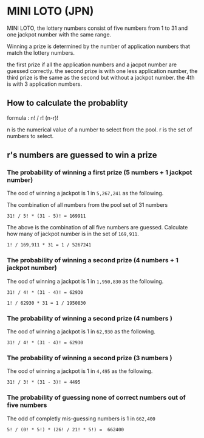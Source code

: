 # MINI LOTO (JPN)

MINI LOTO, the lottery numbers consist of five numbers from 1 to 31 and one jackpot number with the same range.

Winning a prize is determined by the number of application numbers that match the lottery numbers. 

the first prize if all the application numbers and a jacpot number are guessed correctly. 
the second prize is with one less application number, the third prize is the same as the second but without a jackpot number. 
the 4th is with 3 application numbers. 

## How to calculate the probablity 

formula : n! / r! (n-r)!

n is the numerical value of a number to select from the pool. 
r is the set of numbers to select.

## r's numbers are guessed to win a prize

### The probability of winning a first prize (5 numbers + 1 jackpot number)
The ood of winning a jackpot is 1 in `5,267,241` as the following.

The combination of all numbers from the pool set of 31 numbers

```
31! / 5! * (31 - 5)! = 169911
```

The above is the combination of all five numbers are guessed.
Calculate how many of jackpot number is in the set of `169,911`.

```
1! / 169,911 * 31 = 1 / 5267241
```

### The probability of winning a second prize (4 numbers + 1 jackpot number)
The ood of winning a jackpot is 1 in `1,950,830` as the following.

``` 
31! / 4! * (31 - 4)! = 62930
```

```
1! / 62930 * 31 = 1 / 1950830
```

### The probability of winning a second prize (4 numbers )
The ood of winning a jackpot is 1 in `62,930` as the following.

```
31! / 4! * (31 - 4)! = 62930
```

### The probability of winning a second prize (3 numbers )
The ood of winning a jackpot is 1 in `4,495` as the following.

```
31! / 3! * (31 - 3)! = 4495
```

### The probability of guessing none of correct numbers out of five numbers
The odd of completly mis-guessing numbers is 1 in `662,400`

```
5! / (0! * 5!) * (26! / 21! * 5!) =  662400
```
